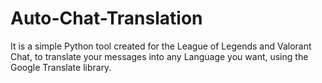 # Auto-Chat-Translation
It is a simple Python tool created for the League of Legends and Valorant Chat, to translate your messages into any Language you want, using the Google Translate library.
